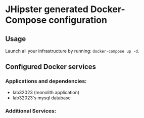 # JHipster generated Docker-Compose configuration

## Usage

Launch all your infrastructure by running: `docker-compose up -d`.

## Configured Docker services

### Applications and dependencies:

- lab32023 (monolith application)
- lab32023's mysql database

### Additional Services:

